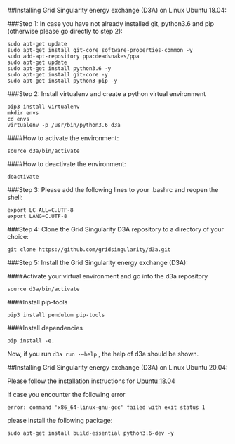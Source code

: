##Installing Grid Singularity energy exchange (D3A) on Linux Ubuntu 18.04:

###Step 1: In case you have not already installed git, python3.6 and pip (otherwise please go directly to step 2):

```
sudo apt-get update
sudo apt-get install git-core software-properties-common -y
sudo add-apt-repository ppa:deadsnakes/ppa
sudo apt-get update
sudo apt-get install python3.6 -y
sudo apt-get install git-core -y
sudo apt-get install python3-pip -y
```


###Step 2: Install virtualenv and create a python virtual environment
```
pip3 install virtualenv
mkdir envs
cd envs
virtualenv -p /usr/bin/python3.6 d3a
```

####How to activate the environment:
```
source d3a/bin/activate
```

####How to deactivate the environment:
```
deactivate
```

###Step 3: Please add the following lines to your .bashrc and reopen the shell:

```
export LC_ALL=C.UTF-8
export LANG=C.UTF-8
```

###Step 4: Clone the Grid Singularity D3A repository to a directory of your choice:
```
git clone https://github.com/gridsingularity/d3a.git
```

###Step 5: Install the Grid Singularity energy exchange (D3A):

####Activate your virtual environment and go into the d3a repository

```
source d3a/bin/activate
```

####Install pip-tools

```
pip3 install pendulum pip-tools
```

####Install dependencies

```
pip install -e.
```

Now, if you run `d3a run -–help` , the help of d3a should be shown.

##Installing Grid Singularity energy exchange (D3A) on Linux Ubuntu 20.04:

Please follow the installation instructions for [Ubuntu 18.04](https://gridsingularity.github.io/d3a/installation-instructions/#ubuntu-1804) 

If case  you encounter the following error 

```
error: command 'x86_64-linux-gnu-gcc' failed with exit status 1
```

please install the following package: 

```
sudo apt-get install build-essential python3.6-dev -y
```
